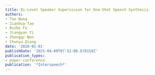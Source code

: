 ```yaml
---
title: Bi-Level Speaker Supervision for One-Shot Speech Synthesis.
authors:
- Tao Wang
- Jianhua Tao
- Ruibo Fu
- Jiangyan Yi
- Zhengqi Wen
- Chunyu Qiang
date: '2020-01-01'
publishDate: '2025-04-09T07:52:08.678158Z'
publication_types:
- paper-conference
publication: '*Interspeech*'
---
```

